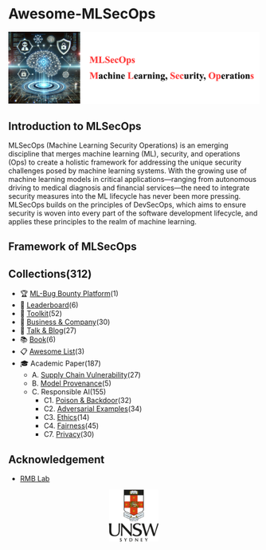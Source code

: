 # Awesome-MLSecOps

[<img src="figure/MLOps-Title.drawio.png" alt="Awesome-LM-SSP" width="800" height="auto" class="center">](.)

## Introduction to MLSecOps

MLSecOps (Machine Learning Security Operations) is an emerging discipline that merges machine learning (ML), security, and operations (Ops) to create a holistic framework for addressing the unique security challenges posed by machine learning systems. With the growing use of machine learning models in critical applications—ranging from autonomous driving to medical diagnosis and financial services—the need to integrate security measures into the ML lifecycle has never been more pressing. MLSecOps builds on the principles of DevSecOps, which aims to ensure security is woven into every part of the software development lifecycle, and applies these principles to the realm of machine learning.

## Framework of MLSecOps

## Collections(312)
- 🏆 [ML-Bug Bounty Platform](resource/mL-bug-bounty-platform.md)(1)
- 🏅 [Leaderboard](resource/leaderboard.md)(6)
- 🧰 [Toolkit](resource/toolkit.md)(52)
- 💼 [Business & Company](resource/platform.md)(30)
- 🎤 [Talk & Blog](resource/talk.md)(27)
- 📚 [Book](resource/book.md)(6)
- 📋 [Awesome List](resource/awesome-list.md)(3)
- 🎓 Academic Paper(187) 
  - A. [Supply Chain Vulnerability](resource/supply_chain_vul.md)(27)
  - B. [Model Provenance](resource/model_provenance.md)(5)
  - C. Responsible AI(155)
    - C1. [Poison & Backdoor](resource/poison_backdoor.md)(32)
    - C2. [Adversarial Examples](resource/adversarial_examples.md)(34)
    - C3. [Ethics](resource/ethics.md)(14)
    - C4. [Fairness](resource/fairness.md)(45)
    - C7. [Privacy](resource/privacy.md)(30)

## Acknowledgement
- [RMB Lab](https://github.com/Remarkably-Mind-Blowing-Lab)
  
<p align="center"><img src="figure/logo.png" width="100" /></p>
